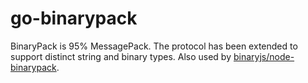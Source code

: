 # go-binarypack

BinaryPack is 95% MessagePack. The protocol has been extended to support
distinct string and binary types. Also used by
[binaryjs/node-binarypack](https://github.com/binaryjs/node-binarypack).

